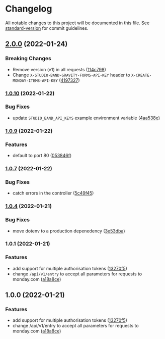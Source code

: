 # Changelog

All notable changes to this project will be documented in this file. See [standard-version](https://github.com/conventional-changelog/standard-version) for commit guidelines.

## [2.0.0](https://github.com/aussiDavid/studioband-automations/compare/v1.0.8...v2.0.0) (2022-01-24)

### Breaking Changes

* Remove version (v1) in all requests ([114c798](https://github.com/aussiDavid/studioband-automations/commit/114c7987fe46d35b7fc320f15508d4f03eb3cb71))
* Change `X-STUDIO-BAND-GRAVITY-FORMS-API-KEY` header to `X-CREATE-MONDAY-ITEMS-API-KEY` ([4197327](https://github.com/aussiDavid/studioband-automations/commit/4197327e7144521410733329439063bd433e2b44))

### [1.0.10](https://github.com/aussiDavid/studioband-automations/compare/v1.0.8...v1.0.10) (2022-01-22)

### Bug Fixes

* update `STUDIO_BAND_API_KEYS` example environment variable ([4aa538e](https://github.com/aussiDavid/studioband-automations/commit/4aa538ec432e2e381b54de9c9b0ddc7bda6c6363))

### [1.0.9](https://github.com/aussiDavid/studioband-automations/compare/v1.0.7...v1.0.9) (2022-01-22)

### Features

* default to port 80 ([053846f](https://github.com/aussiDavid/studioband-automations/commit/053846f75491e53bd0dfc0d71e99dab2a3509dd0))

### [1.0.7](https://github.com/aussiDavid/studioband-automations/compare/v1.0.4...v1.0.7) (2022-01-22)

### Bug Fixes

* catch errors in the controller ([5c49f45](https://github.com/aussiDavid/studioband-automations/commit/5c49f4536300528df8a981c1541400ebe12a9699))

### [1.0.4](https://github.com/aussiDavid/studioband-automations/compare/v1.0.3...v1.0.4) (2022-01-21)

### Bug Fixes

* move dotenv to a production depenedency ([3e53dba](https://github.com/aussiDavid/studioband-automations/commit/3e53dba2dd6f45e97697e19b0ba66c4535d031b4))

### 1.0.1 (2022-01-21)

### Features

* add support for multiple authorisation tokens ([13270f5](https://github.com/aussiDavid/studioband-automations/commit/13270f5baac95e0e2fc76fb9938c526b748aa6ea))
* change `/api/v1/entry` to accept all parameters for requests to monday.com ([a18a8ce](https://github.com/aussiDavid/studioband-automations/commit/a18a8ce307990d956ec8364bc29ecd112eda3efe))

## 1.0.0 (2022-01-21)

### Features

* add support for multiple authorisation tokens ([13270f5](https://github.com/aussiDavid/studioband-automations/commit/13270f5baac95e0e2fc76fb9938c526b748aa6ea))
* change /api/v1/entry to accept all parameters for requests to monday.com ([a18a8ce](https://github.com/aussiDavid/studioband-automations/commit/a18a8ce307990d956ec8364bc29ecd112eda3efe))
